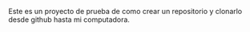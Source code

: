 Este es un proyecto de prueba de como crear un repositorio y clonarlo desde github hasta mi computadora.